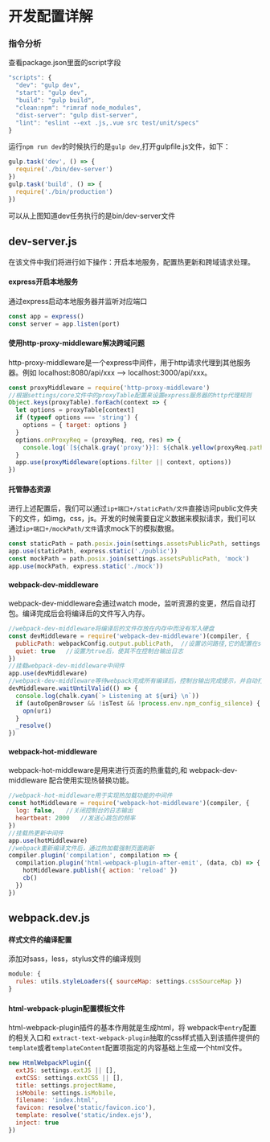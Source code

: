 # 开发配置详解

### 指令分析
  查看package.json里面的script字段
```javascript
"scripts": {
  "dev": "gulp dev",
  "start": "gulp dev",
  "build": "gulp build",
  "clean:npm": "rimraf node_modules",
  "dist-server": "gulp dist-server",
  "lint": "eslint --ext .js,.vue src test/unit/specs"
}
```
  运行`npm run dev`的时候执行的是`gulp dev`,打开gulpfile.js文件，如下：
```javascript
gulp.task('dev', () => {
  require('./bin/dev-server')
})
gulp.task('build', () => {
  require('./bin/production')
})
```
  可以从上图知道dev任务执行的是bin/dev-server文件

## dev-server.js
  在该文件中我们将进行如下操作：开启本地服务，配置热更新和跨域请求处理。
#### express开启本地服务
  通过express启动本地服务器并监听对应端口

```javascript
const app = express()
const server = app.listen(port)
```

#### 使用http-proxy-middleware解决跨域问题
  http-proxy-middleware是一个express中间件，用于http请求代理到其他服务器。例如 localhost:8080/api/xxx  -->  localhost:3000/api/xxx。

```javascript
const proxyMiddleware = require('http-proxy-middleware')
//根据settings/core文件中的proxyTable配置来设置express服务器的http代理规则
Object.keys(proxyTable).forEach(context => {
  let options = proxyTable[context]
  if (typeof options === 'string') {
    options = { target: options }
  }
  options.onProxyReq = (proxyReq, req, res) => {
    console.log(`[${chalk.gray('proxy')}]: ${chalk.yellow(proxyReq.path)}`)
  }
  app.use(proxyMiddleware(options.filter || context, options))
})
```

#### 托管静态资源
  进行上述配置后，我们可以通过`ip+端口+/staticPath/文件`直接访问public文件夹下的文件，如img，css，js。开发的时候需要自定义数据来模拟请求，我们可以通过`ip+端口+/mockPath/文件`请求mock下的模拟数据。
```javascript
const staticPath = path.posix.join(settings.assetsPublicPath, settings.assetsSubDir)
app.use(staticPath, express.static('./public'))
const mockPath = path.posix.join(settings.assetsPublicPath, 'mock')
app.use(mockPath, express.static('./mock'))
```

#### webpack-dev-middleware
  webpack-dev-middleware会通过watch mode，监听资源的变更，然后自动打包。编译完成后会将编译后的文件写入内存。

```javascript
//webpack-dev-middleware将编译后的文件存放在内存中而没有写入硬盘
const devMiddleware = require('webpack-dev-middleware')(compiler, {
  publicPath: webpackConfig.output.publicPath,  //设置访问路径,它的配置在settings/core文件中dev下的assetsPublicPath属性
  quiet: true   //设置为true后，使其不在控制台输出日志
})
//挂载webpack-dev-middleware中间件
app.use(devMiddleware)
//webpack-dev-middleware等待webpack完成所有编译后，控制台输出完成提示，并自动打开浏览器渲染页面
devMiddleware.waitUntilValid(() => {
  console.log(chalk.cyan(`> Listening at ${uri} \n`))
  if (autoOpenBrowser && !isTest && !process.env.npm_config_silence) {
    opn(uri)
  }
  _resolve()
})
```

#### webpack-hot-middleware
  webpack-hot-middleware是用来进行页面的热重载的,和 webpack-dev-middleware 配合使用实现热替换功能。

```javascript
//webpack-hot-middleware用于实现热加载功能的中间件
const hotMiddleware = require('webpack-hot-middleware')(compiler, {
  log: false,   //关闭控制台的日志输出
  heartbeat: 2000   //发送心跳包的频率
})
//挂载热更新中间件
app.use(hotMiddleware)
//webpack重新编译文件后，通过热加载强制页面刷新
compiler.plugin('compilation', compilation => {
  compilation.plugin('html-webpack-plugin-after-emit', (data, cb) => {
    hotMiddleware.publish({ action: 'reload' })
    cb()
  })
})
```

## webpack.dev.js

#### 样式文件的编译配置
  添加对sass，less，stylus文件的编译规则
```javascript
module: {
  rules: utils.styleLoaders({ sourceMap: settings.cssSourceMap })
}
```

#### html-webpack-plugin配置模板文件
  html-webpack-plugin插件的基本作用就是生成html，将 webpack中`entry`配置的相关入口和 `extract-text-webpack-plugin`抽取的css样式插入到该插件提供的`template`或者`templateContent`配置项指定的内容基础上生成一个html文件。

```javascript
new HtmlWebpackPlugin({
  extJS: settings.extJS || [],
  extCSS: settings.extCSS || [],
  title: settings.projectName,
  isMobile: settings.isMobile,
  filename: 'index.html',
  favicon: resolve('static/favicon.ico'),
  template: resolve('static/index.ejs'),
  inject: true
})
```
